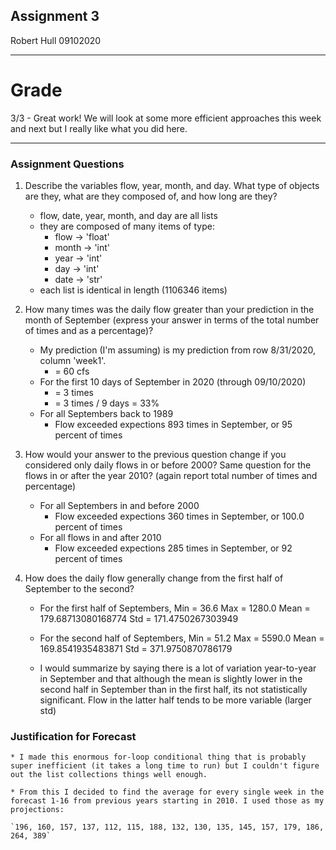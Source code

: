 ## Assignment 3
Robert Hull
09102020

---------
# Grade

3/3 - Great work!  We will look at some more efficient approaches this week and next but I really like what you did here. 

---

### Assignment Questions

1. Describe the variables flow, year, month, and day. What type of objects are they, what are they composed of, and how long are they?
    * flow, date, year, month, and day are all lists
    * they are composed of many items of type:
        * flow -> 'float'
        * month -> 'int'
        * year -> 'int'
        * day -> 'int'
        * date -> 'str'
    * each list is identical in length (1106346 items)

2. How many times was the daily flow greater than your prediction in the month of September (express your answer in terms of the total number of times and as a percentage)?
    * My prediction (I'm assuming) is my prediction from row 8/31/2020, column 'week1'.
        * = 60 cfs
    * For the first 10 days of September in 2020 (through 09/10/2020)
        * = 3 times
        * = 3 times / 9 days = 33%
    * For all Septembers back to 1989
        * Flow exceeded expections  893 times in September, or 95 percent of times

3. How would your answer to the previous question change if you considered only daily flows in or before 2000? Same question for the flows in or after the year 2010? (again report total number of times and percentage)
    * For all Septembers in and before 2000
        * Flow exceeded expections  360 times in September, or 100.0 percent of times
    * For all flows in and after 2010
        * Flow exceeded expections  285 times in September, or 92 percent of times

4. How does the daily flow generally change from the first half of September to the second?
    * For the first half of Septembers, Min =  36.6  Max =  1280.0  Mean =  179.68713080168774  Std =  171.4750267303949
    * For the second half of Septembers, Min =  51.2  Max =  5590.0  Mean =  169.8541935483871  Std =  371.9750870786179

    * I would summarize by saying there is a lot of variation year-to-year in September and that although the mean is slightly lower in the second half in September than in the first half, its not statistically significant. Flow in the latter half tends to be more variable (larger std)

### Justification for Forecast
    * I made this enormous for-loop conditional thing that is probably super inefficient (it takes a long time to run) but I couldn't figure out the list collections things well enough.

    * From this I decided to find the average for every single week in the forecast 1-16 from previous years starting in 2010. I used those as my projections:

    `196, 160, 157, 137, 112, 115, 188, 132, 130, 135, 145, 157, 179, 186, 264, 389`
